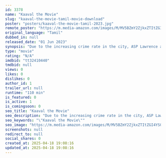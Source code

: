 ```yaml
---
id: 3378
name: "Kaaval the Movie"
slug: "kaaval-the-movie-tamil-movie-download"
poster: "posters/kaaval-the-movie-tamil-2023.jpg"
remote_poster: "https://m.media-amazon.com/images/M/MV5BZmY2ZjkxZTItZGI4YS00NGIxLTg2Y2ItNTU3ODUwZTA4ZDMwXkEyXkFqcGdeQXVyNTQ5ODMzODg@._V1_SX300.jpg"
original_language: "Tamil"
dubbed_in: null
released_date: "01 Jun 2023"
synopsis: "Due to the increasing crime rate in the city, ASP Lawrence and his team Inspector Allena, Inspector Thivya and Inspector Agho work together to catch the criminals and gangs involved. After a long investigation, they are able to id..."
type: "movie"
rating: "N/A"
imdbid: "tt32410440"
tmdbid: null
views: 0
likes: 0
dislikes: 0
author_id: 1
trailer_url: null
runtime: "110 min"
is_featured: 0
is_active: 1
is_comingsoon: 0
seo_title: "Kaaval the Movie"
seo_description: "Due to the increasing crime rate in the city, ASP Lawrence and his team Inspector Allena, Inspector Thivya and Inspector Agho work together to catch the criminals and gangs involved. After a long investigation, they are able to id..."
seo_keywords: "\"Kaaval the Movie\""
seo_image: "https://m.media-amazon.com/images/M/MV5BZmY2ZjkxZTItZGI4YS00NGIxLTg2Y2ItNTU3ODUwZTA4ZDMwXkEyXkFqcGdeQXVyNTQ5ODMzODg@._V1_SX300.jpg"
screenshots: null
redirect_to: null
social_shares: 0
created_at: 2025-04-18 19:08:16
updated_at: 2025-04-18 19:08:16
---
```


